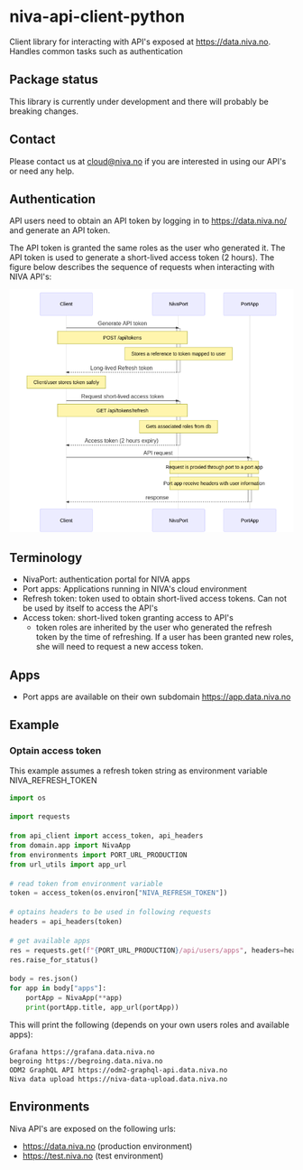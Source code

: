 # niva-api-client-python
Client library for interacting with API's exposed at https://data.niva.no. Handles common tasks such as authentication

## Package status

This library is currently under development and there will probably be breaking changes. 

## Contact

Please contact us at [cloud@niva.no](mailto:cloud@niva.no) if you are interested in using our API's or need any help. 


## Authentication

API users need to obtain an API token by logging in to https://data.niva.no/ and generate an API token.

The API token is granted the same roles as the user who generated it. The API token is used to generate a short-lived access token (2 hours). The figure below describes the sequence of requests when interacting with NIVA API's:

![api-token-exchange](./docs/figures/access_token.png)


## Terminology

- NivaPort: authentication portal for NIVA apps
- Port apps: Applications running in NIVA's cloud environment 
- Refresh token: token used to obtain short-lived access tokens. Can not be used by itself to access the API's
- Access token: short-lived token granting access to API's
  - token roles are inherited by the user who generated the refresh token by the time of refreshing. If a user has been granted new roles, she will need to request a new access token.
  
## Apps

- Port apps are available on their own subdomain https://app.data.niva.no

## Example


### Optain access token
This example assumes a refresh token string as environment variable NIVA_REFRESH_TOKEN
```python
import os

import requests

from api_client import access_token, api_headers
from domain.app import NivaApp
from environments import PORT_URL_PRODUCTION
from url_utils import app_url

# read token from environment variable
token = access_token(os.environ["NIVA_REFRESH_TOKEN"])

# optains headers to be used in following requests
headers = api_headers(token)

# get available apps
res = requests.get(f"{PORT_URL_PRODUCTION}/api/users/apps", headers=headers)
res.raise_for_status()

body = res.json()
for app in body["apps"]:
    portApp = NivaApp(**app)
    print(portApp.title, app_url(portApp))
```

This will print the following (depends on your own users roles and available apps):
```
Grafana https://grafana.data.niva.no
begroing https://begroing.data.niva.no
ODM2 GraphQL API https://odm2-graphql-api.data.niva.no
Niva data upload https://niva-data-upload.data.niva.no
```


## Environments

Niva API's are exposed on the following urls:

- https://data.niva.no (production environment)
- https://test.niva.no (test environment)
